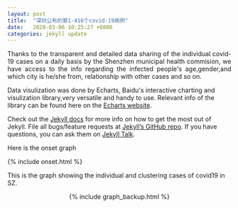 ```yaml
---
layout: post
title:  "深圳公布的第1-416个covid-19病例"
date:   2020-03-06 10:25:27 +0800
categories: jekyll update
---
```

<p style="text-align:justify; text-justify:inter-ideograph;">
Thanks to the transparent and detailed data sharing of the individual covid-19 cases on a daily basis by the Shenzhen municipal health commision, we have access to the info regarding the infected people's age,gender,and which city is he/she from, relationship with other cases and so on.   
 </p>


Data visulization was done by Echarts, Baidu's interactive charting and visulization library,very versatile and handy to use. Relevant info of the library can be found here on the [Echarts website][baidu-echarts].  


Check out the [Jekyll docs][jekyll-docs] for more info on how to get the most out of Jekyll. File all bugs/feature requests at [Jekyll’s GitHub repo][jekyll-gh]. If you have questions, you can ask them on [Jekyll Talk][jekyll-talk].



Here is the onset graph

{% include onset.html %}
  
This is the graph showing the individual and clustering cases of covid19 in SZ.
<center>
{% include graph_backup.html %}
</center>
  



[jekyll-docs]: https://jekyllrb.com/docs/home
[jekyll-gh]:   https://github.com/jekyll/jekyll
[jekyll-talk]: https://talk.jekyllrb.com/
[baidu-echarts]: https://www.echartsjs.com/zh/index.html
